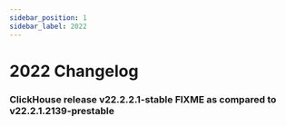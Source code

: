 ```yaml
---
sidebar_position: 1
sidebar_label: 2022
---
```


# 2022 Changelog

### ClickHouse release v22.2.2.1-stable FIXME as compared to v22.2.1.2139-prestable
